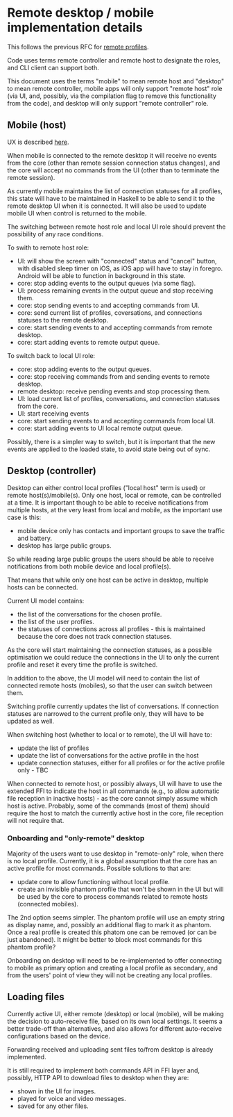 # Remote desktop / mobile implementation details

This follows the previous RFC for [remote profiles](./2023-09-12-remote-profile.md).

Code uses terms remote controller and remote host to designate the roles, and CLI client can support both.

This document uses the terms "mobile" to mean remote host and "desktop" to mean remote controller, mobile apps will only support "remote host" role (via UI, and, possibly, via the compilation flag to remove this functionality from the code), and desktop will only support "remote controller" role.

## Mobile (host)

UX is described [here](./2023-09-12-remote-profile.md#on-a-mobile-device).

When mobile is connected to the remote desktop it will receive no events from the core (other than remote session connection status changes), and the core will accept no commands from the UI (other than to terminate the remote session).

As currently mobile maintains the list of connection statuses for all profiles, this state will have to be maintained in Haskell to be able to send it to the remote desktop UI when it is connected. It will also be used to update mobile UI when control is returned to the mobile.

The switching between remote host role and local UI role should prevent the possibility of any race conditions.

To swith to remote host role:
- UI: will show the screen with "connected" status and "cancel" button, with disabled sleep timer on iOS, as iOS app will have to stay in foregro. Android will be able to function in background in this state.
- core: stop adding events to the output queues (via some flag).
- UI: process remaining events in the output queue and stop receiving them.
- core: stop sending events to and accepting commands from UI.
- core: send current list of profiles, coversations, and connections statuses to the remote desktop.
- core: start sending events to and accepting commands from remote desktop.
- core: start adding events to remote output queue.

To switch back to local UI role:
- core: stop adding events to the output queues.
- core: stop receiving commands from and sending events to remote desktop.
- remote desktop: receive pending events and stop processing them.
- UI: load current list of profiles, conversations, and connection statuses from the core.
- UI: start receiving events
- core: start sending events to and accepting commands from local UI.
- core: start adding events to UI local remote output queue.

Possibly, there is a simpler way to switch, but it is important that the new events are applied to the loaded state, to avoid state being out of sync.

## Desktop (controller)

Desktop can either control local profiles ("local host" term is used) or remote host(s)/mobile(s). Only one host, local or remote, can be controlled at a time. It is important though to be able to receive notifications from multiple hosts, at the very least from local and mobile, as the important use case is this:

- mobile device only has contacts and important groups to save the traffic and battery.
- desktop has large public groups.

So while reading large public groups the users should be able to receive notifications from both mobile device and local profile(s).

That means that while only one host can be active in desktop, multiple hosts can be connected.

Current UI model contains:
- the list of the conversations for the chosen profile.
- the list of the user profiles.
- the statuses of connections across all profiles - this is maintained because the core does not track connection statuses.

As the core will start maintaining the connection statuses, as a possible optimisation we could reduce the connections in the UI to only the current profile and reset it every time the profile is switched.

In addition to the above, the UI model will need to contain the list of connected remote hosts (mobiles), so that the user can switch between them.

Switching profile currently updates the list of conversations. If connection statuses are narrowed to the current profile only, they will have to be updated as well.

When switching host (whether to local or to remote), the UI will have to:
- update the list of profiles
- update the list of conversations for the active profile in the host
- update connection statuses, either for all profiles or for the active profile only - TBC

When connected to remote host, or possibly always, UI will have to use the extended FFI to indicate the host in all commands (e.g., to allow automatic file reception in inactive hosts) - as the core cannot simply assume which host is active. Probably, some of the commands (most of them) should require the host to match the currently active host in the core, file reception will not require that.

### Onboarding and "only-remote" desktop

Majority of the users want to use desktop in "remote-only" role, when there is no local profile. Currently, it is a global assumption that the core has an active profile for most commands. Possible solutions to that are:

- update core to allow functioning without local profile.
- create an invisible phantom profile that won't be shown in the UI but will be used by the core to process commands related to remote hosts (connected mobiles).

The 2nd option seems simpler. The phantom profile will use an empty string as display name, and, possibly an additional flag to mark it as phantom. Once a real profile is created this phatom one can be removed (or can be just abandoned). It might be better to block most commands for this phantom profile?

Onboarding on desktop will need to be re-implemented to offer connecting to mobile as primary option and creating a local profile as secondary, and from the users' point of view they will not be creating any local profiles.

## Loading files

Currently active UI, either remote (desktop) or local (mobile), will be making the decision to auto-receive file, based on its own local settings. It seems a better trade-off than alternatives, and also allows for different auto-receive configurations based on the device.

Forwarding received and uploading sent files to/from desktop is already implemented.

It is still required to implement both commands API in FFI layer and, possibly, HTTP API to download files to desktop when they are:
- shown in the UI for images.
- played for voice and video messages.
- saved for any other files.
